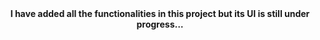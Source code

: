 <div style="text-align:center;">
  <b>I have added all the functionalities in this project but its UI is still under progress...</b>
</div>
